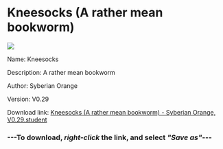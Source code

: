 # Kneesocks (A rather mean bookworm)

<img src = "https://raw.githubusercontent.com/Arbiter1223/Daigaku-Gurashi-Custom-Students/master/Students/Files/Kneesocks%20(A%20rather%20mean%20bookworm).png">

Name: Kneesocks

Description: A rather mean bookworm

Author: Syberian Orange

Version: V0.29

Download link: <a href="https://raw.githubusercontent.com/Arbiter1223/Daigaku-Gurashi-Custom-Students/master/Students/Files/Kneesocks%20(A%20rather%20mean%20bookworm)%20-%20Syberian%20Orange%2C%20V0.29.student">Kneesocks (A rather mean bookworm) - Syberian Orange, V0.29.student</a>

### ---**To download, _right-click_ the link, and select _"Save as"_**---
